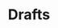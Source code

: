 ---
layout: layouts/drafts.njk
title: Drafts
subtext: More raw thoughts
permalink: /drafts/index.html
---